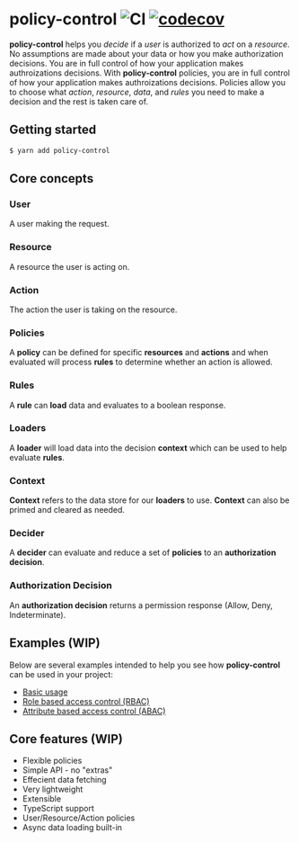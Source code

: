 # policy-control ![CI](https://github.com/cdriscol/policy-control/workflows/CI/badge.svg?branch=master) [![codecov](https://codecov.io/gh/cdriscol/policy-control/branch/master/graph/badge.svg)](https://codecov.io/gh/cdriscol/policy-control)
<!-- TODO -->
**policy-control** helps you _decide_ if a _user_ is authorized to _act_ on a _resource_. No assumptions are made about your data or how you make authorization decisions. You are in full control of how your application makes authroizations decisions. With **policy-control** policies, you are in full control of how your application makes authroizations decisions. Policies allow you to choose what _action_, _resource_, _data_, and _rules_ you need to make a decision and the rest is taken care of.

<!-- TODO -->
## Getting started
```bash
$ yarn add policy-control
```

## Core concepts
<!-- TODO -->
### User
A user making the request.
### Resource
A resource the user is acting on.
### Action
The action the user is taking on the resource.
### Policies
A **policy** can be defined for specific **resources** and **actions** and when evaluated will process **rules** to determine whether an action is allowed.
### Rules
A **rule** can **load** data and evaluates to a boolean response. 
### Loaders
A **loader** will load data into the decision **context** which can be used to help evaluate **rules**.
### Context
**Context** refers to the data store for our **loaders** to use. **Context** can also be primed and cleared as needed.
### Decider
A **decider** can evaluate and reduce a set of **policies** to an **authorization decision**.
### Authorization Decision
An **authorization decision** returns a permission response (Allow, Deny, Indeterminate).

<!-- TODO -->
## Examples (WIP)
Below are several examples intended to help you see how **policy-control** can be used in your project:

- [Basic usage](#)
- [Role based access control (RBAC)](#)
- [Attribute based access control (ABAC)](#)

<!-- TODO -->
## Core features (WIP)
- Flexible policies
- Simple API - no "extras"
- Effecient data fetching
- Very lightweight
- Extensible
- TypeScript support
- User/Resource/Action policies
- Async data loading built-in
